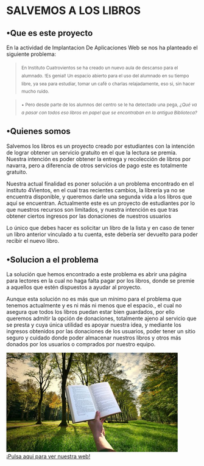 # SALVEMOS A LOS LIBROS

## •Que es este proyecto  

En la actividad de Implantacion De Aplicaciones Web se nos ha planteado el siguiente problema:

> <sub>En Instituto Cuatrovientos se ha creado un nuevo aula de descanso para el alumnado. !Es genial! Un espacio abierto para el uso del alumnado en su tiempo libre, 
ya sea para estudiar, tomar un café o charlas relajadamente, eso si, sin hacer mucho ruido. </sub>

> <sub>• Pero desde parte de los alumnos del centro se le ha detectado una pega, _¿Qué va a pasar con todos eso libros en papel que se encontraban en la antigua Biblioteca?_ </sub>

## •Quienes somos
Salvemos los libros es un proyecto creado por estudiantes con la intención de lograr obtener un
servicio gratuito en el que la lectura se premia. Nuestra intención es poder obtener la entrega y
recolección de libros por navarra, pero a diferencia de otros servicios de pago este es totalmente
gratuito.

Nuestra actual finalidad es poner solución a un problema encontrado en el instituto 4Vientos, en el cual
tras recientes cambios, la librería ya no se encuentra disponible, y queremos darle una segunda vida a
los libros que aquí se encuentran. Actualmente este es un proyecto de estudiantes por lo que nuestros
recursos son limitados, y nuestra intención es que tras obtener ciertos ingresos por las donaciones de
nuestros usuarios

Lo único que debes hacer es solicitar un libro de la lista y en caso de tener un libro anterior
vinculado a tu cuenta, este debería ser devuelto para poder recibir el nuevo libro.

## •Solucion a el problema
La solución que hemos encontrado a este problema es abrir una página para lectores en la cual no haga falta pagar por los libros, donde se premie a aquellos que estén dispuestos a ayudar al proyecto.

Aunque esta solución no es más que un mínimo para el problema que tenemos actualmente y es ni más ni menos que el espacio., el cual no asegura que todos los libros puedan estar bien guardados, por ello queremos admitir la opción de donaciones, totalmente ajeno al servicio que se presta y cuya única utilidad es apoyar nuestra idea, y mediante los ingresos obtenidos por las donaciones de los usuarios, poder tener un sitio seguro y cuidado donde poder almacenar nuestros libros y otros más donados por los usuarios o comprados por nuestro equipo.


![¡SALVEMOS LOS LIBROS!](./images/450_1000.jpg)  
[¡Pulsa aqui para ver nuestra web!](https://harrytx426.github.io/salvemos-los-libros/)
